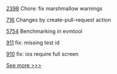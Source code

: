 
[2398](https://github.com/hyperledger/aries-cloudagent-python/pull/2398) Chore: fix marshmallow warnings

[716](https://github.com/hyperledger/aries-agent-test-harness/pull/716) Changes by create-pull-request action

[5754](https://github.com/hyperledger/besu/pull/5754) Benchmarking in evmtool

[911](https://github.com/hyperledger/aries-mobile-agent-react-native/pull/911) fix: missing test id

[910](https://github.com/hyperledger/aries-mobile-agent-react-native/pull/910) fix: ios require full screen


[See more >>>](https://start-here.hyperledger.org/pull-requests)
